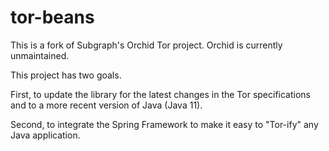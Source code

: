 # tor-beans

This is a fork of Subgraph's Orchid Tor project. Orchid is currently unmaintained.

This project has two goals.

First, to update the library for the latest changes in the Tor specifications and to a more recent version of Java (Java 11).

Second, to integrate the Spring Framework to make it easy to "Tor-ify" any Java application.

